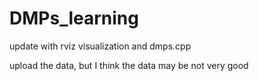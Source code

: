 # DMPs_learning

update with rviz visualization and dmps.cpp 

upload the data, but I think the data may be not very good
